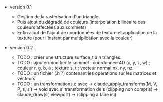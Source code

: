 * version 0.1
  - Gestion de la rastérisation d'un triangle
  - Puis ajout du dégradé de couleurs (interpolation bilinéaire des couleurs affectées aux sommets)
  - Enfin ajout de l'ajout de coordonnées de texture et application de la texture (pour l'instant par multiplication avec la couleur)


* version 0.2
  - TODO : créer une structure surface_t à n triangles.
  - TODO : ajouter/modifier le sommet : coordonnée 4D (x, y, z, w) ; couleur r, g, b, a ; texture s, t ; vecteur normal nx, ny, nz.
  - TODO : un fichier (.h ?) contenant les opérations sur les matrices et vecteurs
  - TODO : un transformations.c avec
    -> claude_apply_transforms(M, V, P, s, s’) -> void avec s’ transformation de s (clipping non compris)
    -> claude_draw(s’, viewport) -> (clipping à faire ici)
